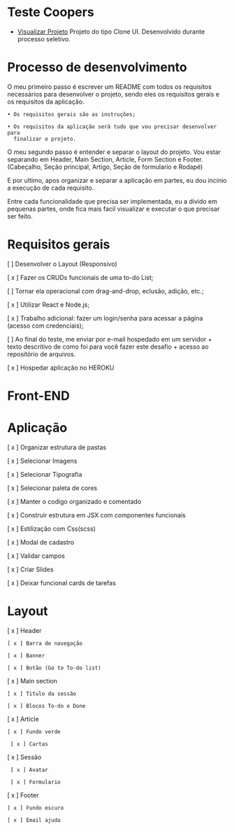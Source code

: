 # Teste Coopers

- <a href="https://coopers-pearl.vercel.app/">Visualizar Projeto</a>
  Projeto do tipo Clone UI. Desenvolvido durante processo seletivo.

# Processo de desenvolvimento

O meu primeiro passo é escrever um README com todos os requisitos necessários para
desenvolver o projeto, sendo eles os requisitos gerais e os requisitos da aplicação.

    • Os requisitos gerais são as instruções;

    • Os requisitos da aplicação será tudo que vou precisar desenvolver para
      finalizar o projeto.

O meu segundo passo é entender e separar o layout do projeto. Vou estar separando em
Header, Main Section, Article, Form Section e Footer. (Cabeçalho, Seção principal, Artigo, Seção de formulario e Rodapé)

E por ultimo, apos organizar e separar a aplicação em partes, eu dou incinio a execução de cada requisito.

Entre cada funcionalidade que precisa ser implementada, eu a divido em pequenas partes, onde fica mais facil visualizar e executar o que precisar ser feito.

# Requisitos gerais

[ ] Desenvolver o Layout (Responsivo)

[ x ] Fazer os CRUDs funcionais de uma to-do List;

[ ] Tornar ela operacional com drag-and-drop, eclusão, adição, etc.;

[ x ] Utilizar React e Node.js;

[ x ] Trabalho adicional: fazer um login/senha para acessar a página (acesso com credenciais);

[ ] Ao final do teste, me enviar por e-mail hospedado em um servidor + texto descritivo de como
foi para você fazer este desafio + acesso ao repositório de arquivos.

[ x ] Hospedar aplicação no HEROKU

# Front-END

# Aplicação

[ x ] Organizar estrutura de pastas

[ x ] Selecionar Imagens

[ x ] Selecionar Tipografia

[ x ] Selecionar paleta de cores

[ x ] Manter o codigo organizado e comentado

[ x ] Construir estrutura em JSX com componentes funcionais

[ x ] Estilização com Css(scss)

[ x ] Modal de cadastro

[ x ] Validar campos

[ x ] Criar Slides

[ x ] Deixar funcional cards de tarefas

# Layout

[ x ] Header

    [ x ] Barra de navegação

    [ x ] Banner

    [ x ] Botão (Go to To-do list)

[ x ] Main section

    [ x ] Titulo da sessão

    [ x ] Blocos To-do e Done

[ x ] Article

    [ x ] Fundo verde

     [ x ] Cartas

[ x ] Sessão

     [ x ] Avatar

     [ x ] Formulario

[ x ] Footer

    [ x ] Fundo escuro

    [ x ] Email ajuda
